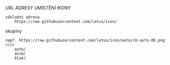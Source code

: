 URL ADRESY UMÍSTĚNÍ IKONY

    základní adresa
        https://raw.githubusercontent.com/latus/icon/

skupiny

    např. https://raw.githubusercontent.com/latus/icon/auto/cb-auto-06.png </i>
        auto/
        anim/
        blue/
